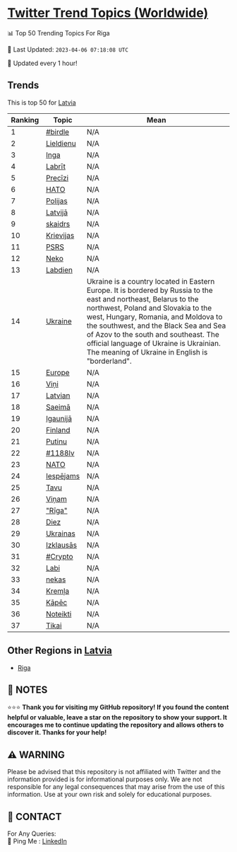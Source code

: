 [Twitter Trend Topics (Worldwide)](https://github.com/ErcinDedeoglu/Twitter-Trend-Topics)
==========


📊 Top 50 Trending Topics For Riga

📆 Last Updated: `2023-04-06 07:18:08 UTC`

🔧 Updated every 1 hour!


## Trends

This is top 50 for [Latvia](</Latvia>)

| Ranking | Topic | Mean |
| ------- | ------------ | ------------ |
| 1 | [#birdle](http://twitter.com/search?q=%23birdle) | N/A |
| 2 | [Lieldienu](http://twitter.com/search?q=Lieldienu) | N/A |
| 3 | [Inga](http://twitter.com/search?q=Inga) | N/A |
| 4 | [Labrīt](http://twitter.com/search?q=Labr%c4%abt) | N/A |
| 5 | [Precīzi](http://twitter.com/search?q=Prec%c4%abzi) | N/A |
| 6 | [НАТО](http://twitter.com/search?q=%d0%9d%d0%90%d0%a2%d0%9e) | N/A |
| 7 | [Polijas](http://twitter.com/search?q=Polijas) | N/A |
| 8 | [Latvijā](http://twitter.com/search?q=Latvij%c4%81) | N/A |
| 9 | [skaidrs](http://twitter.com/search?q=skaidrs) | N/A |
| 10 | [Krievijas](http://twitter.com/search?q=Krievijas) | N/A |
| 11 | [PSRS](http://twitter.com/search?q=PSRS) | N/A |
| 12 | [Neko](http://twitter.com/search?q=Neko) | N/A |
| 13 | [Labdien](http://twitter.com/search?q=Labdien) | N/A |
| 14 | [Ukraine](http://twitter.com/search?q=Ukraine) | Ukraine is a country located in Eastern Europe. It is bordered by Russia to the east and northeast, Belarus to the northwest, Poland and Slovakia to the west, Hungary, Romania, and Moldova to the southwest, and the Black Sea and Sea of Azov to the south and southeast. The official language of Ukraine is Ukrainian. The meaning of Ukraine in English is "borderland". |
| 15 | [Europe](http://twitter.com/search?q=Europe) | N/A |
| 16 | [Viņi](http://twitter.com/search?q=Vi%c5%86i) | N/A |
| 17 | [Latvian](http://twitter.com/search?q=Latvian) | N/A |
| 18 | [Saeimā](http://twitter.com/search?q=Saeim%c4%81) | N/A |
| 19 | [Igaunijā](http://twitter.com/search?q=Igaunij%c4%81) | N/A |
| 20 | [Finland](http://twitter.com/search?q=Finland) | N/A |
| 21 | [Putinu](http://twitter.com/search?q=Putinu) | N/A |
| 22 | [#1188lv](http://twitter.com/search?q=%231188lv) | N/A |
| 23 | [NATO](http://twitter.com/search?q=NATO) | N/A |
| 24 | [Iespējams](http://twitter.com/search?q=Iesp%c4%93jams) | N/A |
| 25 | [Tavu](http://twitter.com/search?q=Tavu) | N/A |
| 26 | [Viņam](http://twitter.com/search?q=Vi%c5%86am) | N/A |
| 27 | ["Rīga"](http://twitter.com/search?q=%22R%c4%abga%22) | N/A |
| 28 | [Diez](http://twitter.com/search?q=Diez) | N/A |
| 29 | [Ukrainas](http://twitter.com/search?q=Ukrainas) | N/A |
| 30 | [Izklausās](http://twitter.com/search?q=Izklaus%c4%81s) | N/A |
| 31 | [#Crypto](http://twitter.com/search?q=%23Crypto) | N/A |
| 32 | [Labi](http://twitter.com/search?q=Labi) | N/A |
| 33 | [nekas](http://twitter.com/search?q=nekas) | N/A |
| 34 | [Kremļa](http://twitter.com/search?q=Krem%c4%bca) | N/A |
| 35 | [Kāpēc](http://twitter.com/search?q=K%c4%81p%c4%93c) | N/A |
| 36 | [Noteikti](http://twitter.com/search?q=Noteikti) | N/A |
| 37 | [Tikai](http://twitter.com/search?q=Tikai) | N/A |



## Other Regions in [Latvia](</Latvia>)

* [Riga](</Latvia/Riga.md>)



## 📝 NOTES

⭐⭐⭐ **Thank you for visiting my GitHub repository! If you found the content helpful or valuable, leave a star on the repository to show your support. It encourages me to continue updating the repository and allows others to discover it. Thanks for your help!**


## ⚠️ WARNING

Please be advised that this repository is not affiliated with Twitter and the information provided is for informational purposes only. We are not responsible for any legal consequences that may arise from the use of this information. Use at your own risk and solely for educational purposes.


## 📨 CONTACT

 For Any Queries:  
            🏓 Ping Me : [LinkedIn](https://www.linkedin.com/in/ercindedeoglu/)
